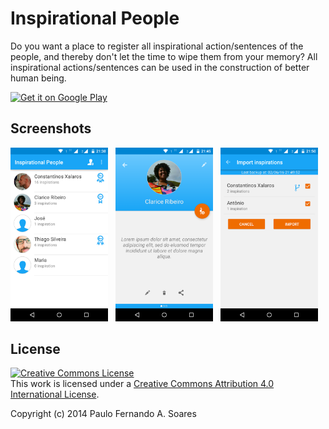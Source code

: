 Inspirational People
===================
Do you want a place to register all inspirational action/sentences of the people, and thereby don't let the time to wipe them from your memory? All inspirational actions/sentences can be used in the construction of better human being.

<a href="https://play.google.com/store/apps/details?id=br.net.paulofernando.pessoasinspiradoras">
<img alt="Get it on Google Play" src="http://steverichey.github.io/google-play-badge-svg/img/en_get.svg" />
</a>

## Screenshots

<img src="https://github.com/paulofernando/inspirationalpeople/blob/master/screenshots/1.png" width="31%" />
&nbsp;
<img src="https://github.com/paulofernando/inspirationalpeople/blob/master/screenshots/2.png" width="31%" />
&nbsp;
<img src="https://github.com/paulofernando/inspirationalpeople/blob/master/screenshots/3.png" width="31%" />

## License

<a rel="license" href="http://creativecommons.org/licenses/by/4.0/"><img alt="Creative Commons License" style="border-width:0" src="https://i.creativecommons.org/l/by/4.0/88x31.png" /></a><br />This work is licensed under a <a rel="license" href="http://creativecommons.org/licenses/by/4.0/">Creative Commons Attribution 4.0 International License</a>.

Copyright (c) 2014 Paulo Fernando A. Soares
